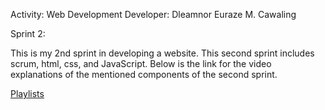 Activity: Web Development 
Developer: Dleamnor Euraze M. Cawaling

Sprint 2:

This is my 2nd sprint in developing a website. This second sprint includes scrum, html, css, and JavaScript. Below is the link for the video explanations of the mentioned components of the second sprint.

[Playlists](https://youtube.com/playlist?list=PL6Bk347eqXR6ahCn87uaHYZh6azOdsSF1)

